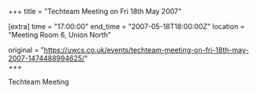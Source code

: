 +++
title = "Techteam Meeting on Fri 18th May 2007"

[extra]
time = "17:00:00"
end_time = "2007-05-18T18:00:00Z"
location = "Meeting Room 6, Union North"

original = "https://uwcs.co.uk/events/techteam-meeting-on-fri-18th-may-2007-1474488994625/"    
+++

Techteam Meeting

